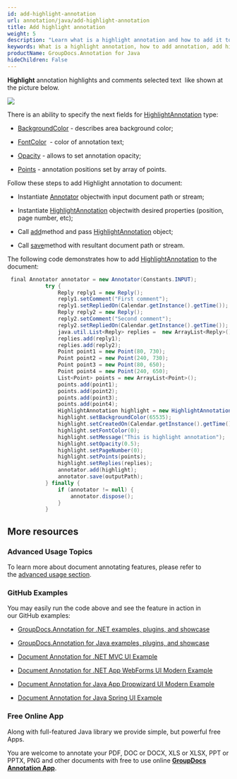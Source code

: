 ```yaml
---
id: add-highlight-annotation
url: annotation/java/add-highlight-annotation
title: Add highlight annotation
weight: 5
description: "Learn what is a highlight annotation and how to add it to a document programmatically using GroupDocs.Annotation for Java."
keywords: What is a highlight annotation, how to add annotation, add highlight annotation
productName: GroupDocs.Annotation for Java
hideChildren: False
---
```

**Highlight** annotation highlights and comments selected text  like shown at the picture below. 

![](download/attachments/85231532/1345214979)

There is an ability to specify the next fields for [HighlightAnnotation](https://apireference.groupdocs.com/java/annotation/com.groupdocs.annotation.models.annotationmodels/HighlightAnnotation) type: 

*   [BackgroundColor](https://apireference.groupdocs.com/annotation/java/com.groupdocs.annotation.models.annotationmodels/AreaAnnotation#getBackgroundColor()) - describes area background color;
    
*   [FontColor](https://apireference.groupdocs.com/annotation/java/com.groupdocs.annotation.models.annotationmodels/HighlightAnnotation#getFontColor())  - color of annotation text;
    
*   [Opacity](https://apireference.groupdocs.com/annotation/java/com.groupdocs.annotation.models.annotationmodels/AreaAnnotation#getOpacity()) - allows to set annotation opacity;
    
*   [Points](https://apireference.groupdocs.com/annotation/java/com.groupdocs.annotation.models.annotationmodels/HighlightAnnotation#getPoints()) - annotation positions set by array of points.
    

Follow these steps to add Highlight annotation to document: 

*   Instantiate [Annotator](https://apireference.groupdocs.com/java/annotation/com.groupdocs.annotation/Annotator) objectwith input document path or stream;
    
*   Instantiate [HighlightAnnotation](https://apireference.groupdocs.com/java/annotation/com.groupdocs.annotation.models.annotationmodels/HighlightAnnotation) objectwith desired properties (position, page number, etc);
    
*   Call [add](https://apireference.groupdocs.com/java/annotation/com.groupdocs.annotation/Annotator#add(com.groupdocs.annotation.models.annotationmodels.AnnotationBase))method and pass [HighlightAnnotation](https://apireference.groupdocs.com/java/annotation/com.groupdocs.annotation.models.annotationmodels/HighlightAnnotation) object;
    
*   Call [save](https://apireference.groupdocs.com/java/annotation/com.groupdocs.annotation/Annotator#save(java.io.InputStream))method with resultant document path or stream.
    

The following code demonstrates how to add [HighlightAnnotation](https://apireference.groupdocs.com/java/annotation/com.groupdocs.annotation.models.annotationmodels/HighlightAnnotation) to the document:

```csharp
 final Annotator annotator = new Annotator(Constants.INPUT);
            try {
                Reply reply1 = new Reply();
                reply1.setComment("First comment");
                reply1.setRepliedOn(Calendar.getInstance().getTime());
                Reply reply2 = new Reply();
                reply2.setComment("Second comment");
                reply2.setRepliedOn(Calendar.getInstance().getTime());
                java.util.List<Reply> replies =  new ArrayList<Reply>();
                replies.add(reply1);
                replies.add(reply2);
                Point point1 = new Point(80, 730);
                Point point2 = new Point(240, 730);
                Point point3 = new Point(80, 650);
                Point point4 = new Point(240, 650);
                List<Point> points = new ArrayList<Point>();
                points.add(point1);
                points.add(point2);
                points.add(point3);
                points.add(point4);
                HighlightAnnotation highlight = new HighlightAnnotation();
                highlight.setBackgroundColor(65535);
                highlight.setCreatedOn(Calendar.getInstance().getTime());
                highlight.setFontColor(0);
                highlight.setMessage("This is highlight annotation");
                highlight.setOpacity(0.5);
                highlight.setPageNumber(0);
                highlight.setPoints(points);
                highlight.setReplies(replies);
                annotator.add(highlight);
                annotator.save(outputPath);
            } finally {
                if (annotator != null) {
                    annotator.dispose();
                }
            }
```

## More resources

### Advanced Usage Topics

To learn more about document annotating features, please refer to the [advanced usage section](Advanced%2Busage.html).

### GitHub Examples

You may easily run the code above and see the feature in action in our GitHub examples:

*   [GroupDocs.Annotation for .NET examples, plugins, and showcase](https://github.com/groupdocs-annotation/GroupDocs.Annotation-for-.NET)
    
*   [GroupDocs.Annotation for Java examples, plugins, and showcase](https://github.com/groupdocs-annotation/GroupDocs.Annotation-for-Java)
    
*   [Document Annotation for .NET MVC UI Example](https://github.com/groupdocs-annotation/GroupDocs.Annotation-for-.NET-MVC) 
    
*   [Document Annotation for .NET App WebForms UI Modern Example](https://github.com/groupdocs-annotation/GroupDocs.Annotation-for-.NET-WebForms)
    
*   [Document Annotation for Java App Dropwizard UI Modern Example](https://github.com/groupdocs-annotation/GroupDocs.Annotation-for-Java-Dropwizard)
    
*   [Document Annotation for Java Spring UI Example](https://github.com/groupdocs-annotation/GroupDocs.Annotation-for-Java-Spring)
    

### Free Online App

Along with full-featured Java library we provide simple, but powerful free Apps.

You are welcome to annotate your PDF, DOC or DOCX, XLS or XLSX, PPT or PPTX, PNG and other documents with free to use online **[GroupDocs Annotation App](https://products.groupdocs.app/annotation)**.

